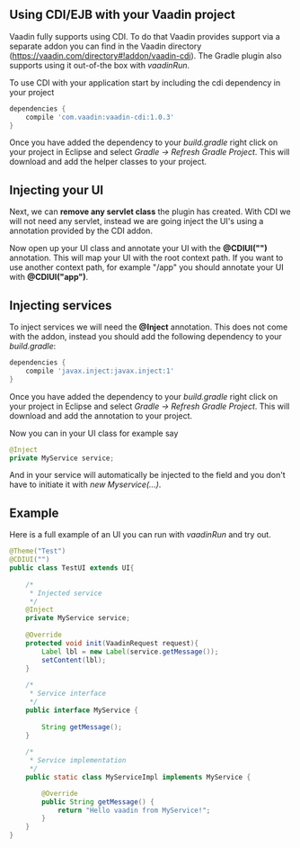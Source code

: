 ## Using CDI/EJB with your Vaadin project

Vaadin fully supports using CDI. To do that Vaadin provides support via a separate addon you can find in the Vaadin directory (https://vaadin.com/directory#!addon/vaadin-cdi). The Gradle plugin also supports using it out-of-the box with *vaadinRun*.

To use CDI with your application start by including the cdi dependency in your project 

```gradle
dependencies {
	compile 'com.vaadin:vaadin-cdi:1.0.3'
}
```

Once you have added the dependency to your *build.gradle* right click on your project in Eclipse and select *Gradle -> Refresh Gradle Project*. This will download and add the helper classes to your project.


## Injecting your UI
Next, we can **remove any servlet class** the plugin has created. With CDI we will not need any servlet, instead we are going inject the UI's using a annotation provided by the CDI addon.

Now open up your UI class and annotate your UI with the **@CDIUI("")** annotation. This will map your UI with the root context path. If you want to use another context path, for example "/app" you should annotate your UI with **@CDIUI("app")**.


## Injecting services 

To inject services we will need the **@Inject** annotation. This does not come with the addon, instead you should add the following dependency to your *build.gradle*:

```gradle
dependencies {
	compile 'javax.inject:javax.inject:1'
}
```

Once you have added the dependency to your *build.gradle* right click on your project in Eclipse and select *Gradle -> Refresh Gradle Project*. This will download and add the annotation to your project.

Now you can in your UI class for example say

```java
@Inject
private MyService service;
```

And in your service will automatically be injected to the field and you don't have to initiate it with *new Myservice(...)*.

## Example

Here is a full example of an UI you can run with *vaadinRun* and try out.

```java
@Theme("Test")
@CDIUI("")
public class TestUI extends UI{
	
	/*
	 * Injected service
	 */
	@Inject
	private MyService service;
	
	@Override
	protected void init(VaadinRequest request){
		Label lbl = new Label(service.getMessage());
		setContent(lbl);
	}
	
	/*
	 * Service interface
	 */
	public interface MyService {
		
		String getMessage();
	}
	
	/*
	 * Service implementation
	 */
	public static class MyServiceImpl implements MyService {

		@Override
		public String getMessage() {			
			return "Hello vaadin from MyService!";
		}
	}
}
```